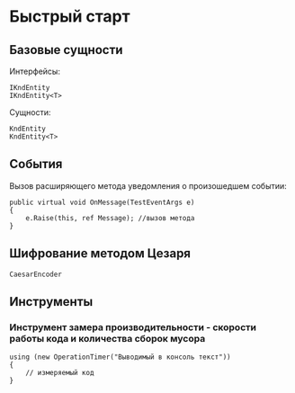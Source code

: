 # Быстрый старт

## Базовые сущности

Интерфейсы:

```sharp
IKndEntity
IKndEntity<T>
```

Сущности:

```sharp
KndEntity
KndEntity<T>
```

## События

Вызов расширяющего метода уведомления о произошедшем событии:

```sharp
public virtual void OnMessage(TestEventArgs e)
{
    e.Raise(this, ref Message); //вызов метода
}
```

## Шифрование методом Цезаря

```sharp
CaesarEncoder
```

## Инструменты

### Инструмент замера производительности - скорости работы кода и количества сборок мусора

```sharp
using (new OperationTimer("Выводимый в консоль текст"))
{
    // измеряемый код
}
```

